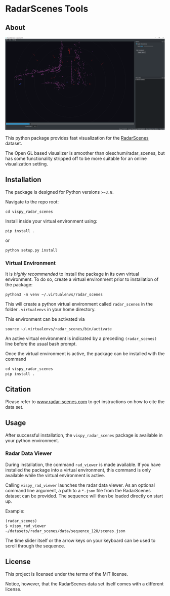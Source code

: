 # RadarScenes Tools

## About
![viewer example](https://github.com/henriksod/vispy_radar_scenes/blob/master/doc/viewer.PNG?raw=true)

This python package provides fast visualization for the [RadarScenes](http://radar-scenes.com) dataset. 

The Open GL based visualizer is smoother than oleschum/radar_scenes, but has some functionality stripped off to be more suitable for
an online visualization setting.

## Installation

The package is designed for Python versions `>=3.8`.

Navigate to the repo root:
```
cd vispy_radar_scenes
```

Install inside your virtual environment using:
```
pip install .
```
or
```
python setup.py install
```

### Virtual Environment
It is *highly recommended* to install the package in its own virtual environment. To do so, create a virtual environment 
prior to installation of the package:

```
python3 -m venv ~/.virtualenvs/radar_scenes
```
This will create a python virtual environment called `radar_scenes` in the folder `.virtualenvs` in your home directory.

This environment can be activated via
```
source ~/.virtualenvs/radar_scenes/bin/activate
```
An active virtual environment is indicated by a preceding `(radar_scenes)` line before the usual bash prompt.

Once the virtual environment is active, the package can be installed with the command

```
cd vispy_radar_scenes
pip install .
```

## Citation
Please refer to www.radar-scenes.com to get instructions on how to cite the data set. 


## Usage

After successful installation, the `vispy_radar_scenes` package is available in your python environment.

### Radar Data Viewer
During installation, the command `rad_viewer` is made available. If you have installed the package into a virtual
environment, this command is only available while the virtual environment is active.

Calling `vispy_rad_viewer` launches the radar data viewer. As an optional command line argument, a path to a `*.json` file 
from the RadarScenes dataset can be provided. The sequence will then be loaded directly on start up.

Example:
```
(radar_scenes)
$ vispy_rad_viewer ~/datasets/radar_scenes/data/sequence_128/scenes.json
```

The time slider itself or the arrow keys on your keyboard can be used to scroll through the sequence.

## License
This project is licensed under the terms of the MIT license.

Notice, however, that the RadarScenes data set itself comes with a different license.
